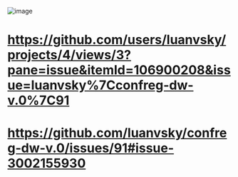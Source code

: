 ![image](https://github.com/user-attachments/assets/6845fdfa-113f-4e1f-918f-2e4dfbe2da4c)

# https://github.com/users/luanvsky/projects/4/views/3?pane=issue&itemId=106900208&issue=luanvsky%7Cconfreg-dw-v.0%7C91

# https://github.com/luanvsky/confreg-dw-v.0/issues/91#issue-3002155930
